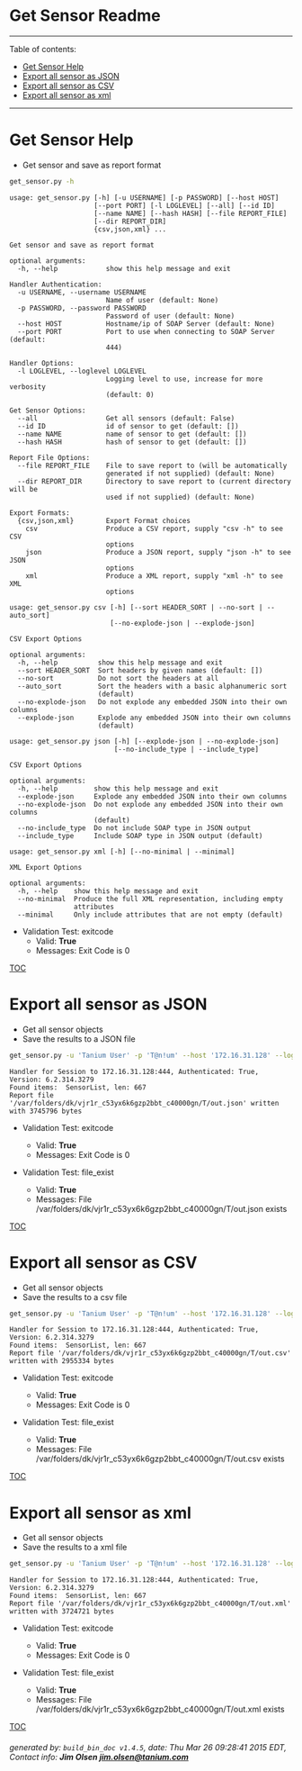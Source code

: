 Get Sensor Readme
===========================

---------------------------
<a name='toc'>Table of contents:</a>

  * [Get Sensor Help](#user-content-get-sensor-help)
  * [Export all sensor as JSON](#user-content-export-all-sensor-as-json)
  * [Export all sensor as CSV](#user-content-export-all-sensor-as-csv)
  * [Export all sensor as xml](#user-content-export-all-sensor-as-xml)

---------------------------

# Get Sensor Help

  * Get sensor and save as report format

```bash
get_sensor.py -h
```

```
usage: get_sensor.py [-h] [-u USERNAME] [-p PASSWORD] [--host HOST]
                     [--port PORT] [-l LOGLEVEL] [--all] [--id ID]
                     [--name NAME] [--hash HASH] [--file REPORT_FILE]
                     [--dir REPORT_DIR]
                     {csv,json,xml} ...

Get sensor and save as report format

optional arguments:
  -h, --help            show this help message and exit

Handler Authentication:
  -u USERNAME, --username USERNAME
                        Name of user (default: None)
  -p PASSWORD, --password PASSWORD
                        Password of user (default: None)
  --host HOST           Hostname/ip of SOAP Server (default: None)
  --port PORT           Port to use when connecting to SOAP Server (default:
                        444)

Handler Options:
  -l LOGLEVEL, --loglevel LOGLEVEL
                        Logging level to use, increase for more verbosity
                        (default: 0)

Get Sensor Options:
  --all                 Get all sensors (default: False)
  --id ID               id of sensor to get (default: [])
  --name NAME           name of sensor to get (default: [])
  --hash HASH           hash of sensor to get (default: [])

Report File Options:
  --file REPORT_FILE    File to save report to (will be automatically
                        generated if not supplied) (default: None)
  --dir REPORT_DIR      Directory to save report to (current directory will be
                        used if not supplied) (default: None)

Export Formats:
  {csv,json,xml}        Export Format choices
    csv                 Produce a CSV report, supply "csv -h" to see CSV
                        options
    json                Produce a JSON report, supply "json -h" to see JSON
                        options
    xml                 Produce a XML report, supply "xml -h" to see XML
                        options

usage: get_sensor.py csv [-h] [--sort HEADER_SORT | --no-sort | --auto_sort]
                         [--no-explode-json | --explode-json]

CSV Export Options

optional arguments:
  -h, --help          show this help message and exit
  --sort HEADER_SORT  Sort headers by given names (default: [])
  --no-sort           Do not sort the headers at all
  --auto_sort         Sort the headers with a basic alphanumeric sort
                      (default)
  --no-explode-json   Do not explode any embedded JSON into their own columns
  --explode-json      Explode any embedded JSON into their own columns
                      (default)

usage: get_sensor.py json [-h] [--explode-json | --no-explode-json]
                          [--no-include_type | --include_type]

CSV Export Options

optional arguments:
  -h, --help         show this help message and exit
  --explode-json     Explode any embedded JSON into their own columns
  --no-explode-json  Do not explode any embedded JSON into their own columns
                     (default)
  --no-include_type  Do not include SOAP type in JSON output
  --include_type     Include SOAP type in JSON output (default)

usage: get_sensor.py xml [-h] [--no-minimal | --minimal]

XML Export Options

optional arguments:
  -h, --help    show this help message and exit
  --no-minimal  Produce the full XML representation, including empty
                attributes
  --minimal     Only include attributes that are not empty (default)
```

  * Validation Test: exitcode
    * Valid: **True**
    * Messages: Exit Code is 0



[TOC](#user-content-toc)


# Export all sensor as JSON

  * Get all sensor objects
  * Save the results to a JSON file

```bash
get_sensor.py -u 'Tanium User' -p 'T@n!um' --host '172.16.31.128' --loglevel 1 --all --file "/var/folders/dk/vjr1r_c53yx6k6gzp2bbt_c40000gn/T/out.json" json
```

```
Handler for Session to 172.16.31.128:444, Authenticated: True, Version: 6.2.314.3279
Found items:  SensorList, len: 667
Report file '/var/folders/dk/vjr1r_c53yx6k6gzp2bbt_c40000gn/T/out.json' written with 3745796 bytes
```

  * Validation Test: exitcode
    * Valid: **True**
    * Messages: Exit Code is 0

  * Validation Test: file_exist
    * Valid: **True**
    * Messages: File /var/folders/dk/vjr1r_c53yx6k6gzp2bbt_c40000gn/T/out.json exists



[TOC](#user-content-toc)


# Export all sensor as CSV

  * Get all sensor objects
  * Save the results to a csv file

```bash
get_sensor.py -u 'Tanium User' -p 'T@n!um' --host '172.16.31.128' --loglevel 1 --all --file "/var/folders/dk/vjr1r_c53yx6k6gzp2bbt_c40000gn/T/out.csv" csv
```

```
Handler for Session to 172.16.31.128:444, Authenticated: True, Version: 6.2.314.3279
Found items:  SensorList, len: 667
Report file '/var/folders/dk/vjr1r_c53yx6k6gzp2bbt_c40000gn/T/out.csv' written with 2955334 bytes
```

  * Validation Test: exitcode
    * Valid: **True**
    * Messages: Exit Code is 0

  * Validation Test: file_exist
    * Valid: **True**
    * Messages: File /var/folders/dk/vjr1r_c53yx6k6gzp2bbt_c40000gn/T/out.csv exists



[TOC](#user-content-toc)


# Export all sensor as xml

  * Get all sensor objects
  * Save the results to a xml file

```bash
get_sensor.py -u 'Tanium User' -p 'T@n!um' --host '172.16.31.128' --loglevel 1 --all --file "/var/folders/dk/vjr1r_c53yx6k6gzp2bbt_c40000gn/T/out.xml" xml
```

```
Handler for Session to 172.16.31.128:444, Authenticated: True, Version: 6.2.314.3279
Found items:  SensorList, len: 667
Report file '/var/folders/dk/vjr1r_c53yx6k6gzp2bbt_c40000gn/T/out.xml' written with 3724721 bytes
```

  * Validation Test: exitcode
    * Valid: **True**
    * Messages: Exit Code is 0

  * Validation Test: file_exist
    * Valid: **True**
    * Messages: File /var/folders/dk/vjr1r_c53yx6k6gzp2bbt_c40000gn/T/out.xml exists



[TOC](#user-content-toc)


###### generated by: `build_bin_doc v1.4.5`, date: Thu Mar 26 09:28:41 2015 EDT, Contact info: **Jim Olsen <jim.olsen@tanium.com>**